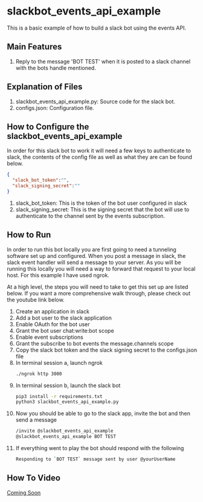# slackbot_events_api_example
This is a basic example of how to build a slack bot using the events API.

## Main Features
1. Reply to the message 'BOT TEST' when it is posted to a slack channel with the bots handle mentioned.  

## Explanation of Files
1. slackbot_events_api_example.py: Source code for the slack bot.
2. configs.json: Configuration file.  

## How to Configure the slackbot_events_api_example
In order for this slack bot to work it will need a few keys to authenticate to slack, the contents of the config file as well as what they are can be found below. 
```json
{
  "slack_bot_token":"",
  "slack_signing_secret":""
}
```

1. slack_bot_token: This is the token of the bot user configured in slack
2. slack_signing_secret: This is the signing secret that the bot will use to authenticate to the channel sent by the events subscription.

## How to Run

In order to run this bot locally you are first going to need a tunneling software set up and configured. When you post a message in slack, the slack event handler will send a message to your server. As you will be running this locally you will need a way to forward that request to your local host. For this example I have used ngrok.


At a high level, the steps you will need to take to get this set up are listed below. If you want a more comprehensive walk through, please check out the youtube link below. 

1. Create an application in slack
2. Add a bot user to the slack application
3. Enable OAuth for the bot user
4. Grant the bot user chat:write:bot scope
5. Enable event subscriptions
6. Grant the subscribe to bot events the message.channels scope
7. Copy the slack bot token and the slack signing secret to the configs.json file
8. In terminal session a, launch ngrok 
    ```bash
    ./ngrok http 3000
    ```
9. In terminal session b, launch the slack bot
    ```bash
    pip3 install -r requirements.txt
    python3 slackbot_events_api_example.py
    ```
10. Now you should be able to go to the slack app, invite the bot and then send a message
    ```bash
    /invite @slackbot_events_api_example
    @slackbot_events_api_example BOT TEST
    ```
11. If everything went to play the bot should respond with the following
    ```bash
    Responding to `BOT TEST` message sent by user @yourUserName
    ```
## How To Video
[Coming Soon](https://www.youtube.com/watch?v=EYxAhK_eDx0)
